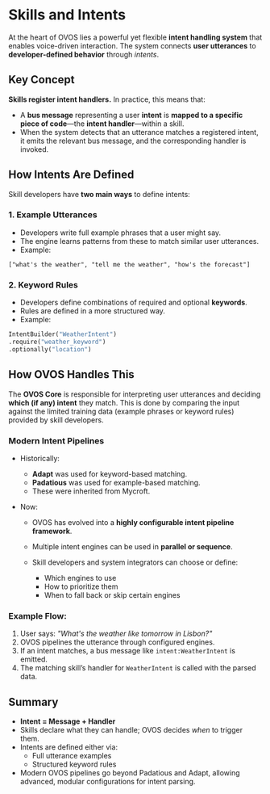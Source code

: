 # Skills and Intents

At the heart of OVOS lies a powerful yet flexible **intent handling system** that enables voice-driven interaction. The system connects **user utterances** to **developer-defined behavior** through *intents*.

## Key Concept

**Skills register intent handlers.**
In practice, this means that:

* A **bus message** representing a user **intent** is **mapped to a specific piece of code**—the **intent handler**—within a skill.
* When the system detects that an utterance matches a registered intent, it emits the relevant bus message, and the corresponding handler is invoked.

## How Intents Are Defined

Skill developers have **two main ways** to define intents:

### 1. Example Utterances

* Developers write full example phrases that a user might say.
* The engine learns patterns from these to match similar user utterances.
* Example:

```text
["what's the weather", "tell me the weather", "how's the forecast"]
```

### 2. Keyword Rules

* Developers define combinations of required and optional **keywords**.
* Rules are defined in a more structured way.
* Example:

```python
IntentBuilder("WeatherIntent")
.require("weather_keyword")
.optionally("location")
```

## How OVOS Handles This

The **OVOS Core** is responsible for interpreting user utterances and deciding **which (if any) intent** they match. This is done by comparing the input against the limited training data (example phrases or keyword rules) provided by skill developers.

### Modern Intent Pipelines

* Historically:

    * **Adapt** was used for keyword-based matching.
    * **Padatious** was used for example-based matching.
    * These were inherited from Mycroft.

* Now:

    * OVOS has evolved into a **highly configurable intent pipeline framework**.
    * Multiple intent engines can be used in **parallel or sequence**.
    * Skill developers and system integrators can choose or define:

        * Which engines to use
        * How to prioritize them
        * When to fall back or skip certain engines

### Example Flow:

1. User says: *"What's the weather like tomorrow in Lisbon?"*
2. OVOS pipelines the utterance through configured engines.
3. If an intent matches, a bus message like `intent:WeatherIntent` is emitted.
4. The matching skill’s handler for `WeatherIntent` is called with the parsed data.

## Summary

* **Intent = Message + Handler**
* Skills declare what they can handle; OVOS decides *when* to trigger them.
* Intents are defined either via:
    * Full utterance examples
    * Structured keyword rules
* Modern OVOS pipelines go beyond Padatious and Adapt, allowing advanced, modular configurations for intent parsing.
